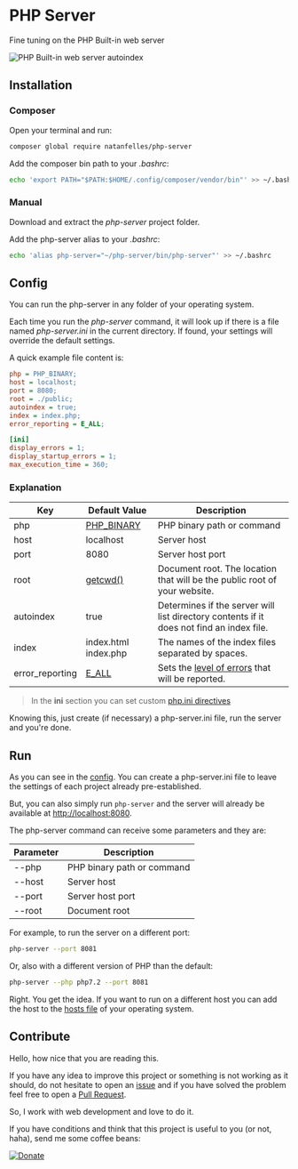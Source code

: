 # PHP Server

Fine tuning on the PHP Built-in web server

![PHP Built-in web server autoindex](https://i.imgur.com/gOtNMuw.png)

## Installation

### Composer

Open your terminal and run:

```sh
composer global require natanfelles/php-server
```

Add the composer bin path to your *.bashrc*:

```sh
echo 'export PATH="$PATH:$HOME/.config/composer/vendor/bin"' >> ~/.bashrc
```

### Manual

Download and extract the *php-server* project folder.

Add the php-server alias to your *.bashrc*:

```sh
echo 'alias php-server="~/php-server/bin/php-server"' >> ~/.bashrc
```

## Config

You can run the php-server in any folder of your operating system.

Each time you run the *php-server* command, it will look up if there is a file named *php-server.ini* in the current directory. If found, your settings will override the default settings.

A quick example file content is:

```ini
php = PHP_BINARY;
host = localhost;
port = 8080;
root = ./public;
autoindex = true;
index = index.php;
error_reporting = E_ALL;

[ini]
display_errors = 1;
display_startup_errors = 1;
max_execution_time = 360;
```

### Explanation

| Key | Default Value| Description |
| --------------- | --- | --- |
| php | [PHP_BINARY](php.net/manual/en/reserved.constants.php#constant.php-binary) | PHP binary path or command |
| host | localhost | Server host |
| port | 8080 | Server host port |
| root | [getcwd()](http://php.net/manual/en/function.getcwd.php) | Document root. The location that will be the public root of your website. |
| autoindex | true | Determines if the server will list directory contents if it does not find an index file. |
| index | index.html index.php | The names of the index files separated by spaces. |
| error_reporting | [E_ALL](http://php.net/manual/en/errorfunc.constants.php#errorfunc.constants.errorlevels.e-all) | Sets the [level of errors](http://php.net/manual/en/function.error-reporting.php) that will be reported. |

> In the **ini** section you can set custom [php.ini directives](http://php.net/manual/en/ini.list.php)

Knowing this, just create (if necessary) a php-server.ini file, run the server and you're done.

## Run

As you can see in the [config](#config). You can create a php-server.ini file to leave the settings of each project already pre-established.

But, you can also simply run `php-server` and the server will already be available at [http://localhost:8080](http://localhost:8080).

The php-server command can receive some parameters and they are:

| Parameter | Description |
| --- | --- |
| --php | PHP binary path or command  |
| --host | Server host |
| --port | Server host port |
| --root | Document root |

For example, to run the server on a different port:

```sh
php-server --port 8081
```

Or, also with a different version of PHP than the default:

```sh
php-server --php php7.2 --port 8081
```

Right. You get the idea. If you want to run on a different host you can add the host to the [hosts file](https://en.wikipedia.org/wiki/Hosts_(file)) of your operating system.

## Contribute

Hello, how nice that you are reading this.

If you have any idea to improve this project or something is not working as it should, do not hesitate to open an [issue](https://github.com/natanfelles/php-server/issues) and if you have solved the problem feel free to open a [Pull Request](https://github.com/natanfelles/php-server/pulls).

So, I work with web development and love to do it.

If you have conditions and think that this project is useful to you (or not, haha), send me some coffee beans:

[![Donate](https://img.shields.io/badge/Donate-PayPal-green.svg)](https://www.paypal.com/cgi-bin/webscr?cmd=_s-xclick&hosted_button_id=2EYQMLYN8GSU6)
